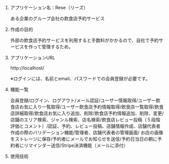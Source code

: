 <ol>
  <li>アプリケーション名：Rese（リーズ）
  <p>ある企業のグループ会社の飲食店予約サービス</p>
  </li>
  <li>作成の目的
  <p>外部の飲食店予約サービスを利用すると手数料がかかるので、自社で予約サービスを作って管理するため。</p>
  </li>
  <li>アプリケーションURL
  <p>http://localhost/</p>
  <p>※ログインには、名前とemail、パスワードでの会員登録が必要です。</p>
 </li>
 <li>機能一覧
  <p>会員登録/ログイン、ログアウト/メール認証/ユーザー情報取得/ユーザー飲食店お気に入り一覧取得/ユーザー飲食店予約情報取得/飲食店一覧取得/飲食店詳細取得/飲食店お気に入り追加、削除/飲食店予約情報追加、削除、変更/
    店舗のエリア検索、ジャンル検索、店名検索/飲食店レビュー投稿（５段階評価とコメント）/認証、予約、レビュー投稿、店舗情報作成、店舗代表者作成の際のバリデーション機能/管理者、店舗代表者の管理画面/
    お店の画像をストレージに保存/予約者にメールでお知らせを送信/予約日当日の朝に予約者にリマインダー送信/Stripe決済機能（メールに添付）</p>
 </li>
 <li>使用技術
   
 </li>
  
</ol>
